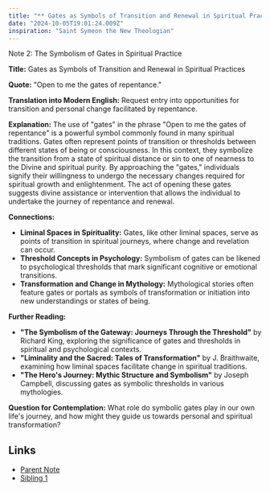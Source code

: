 ```yaml
---
title: "** Gates as Symbols of Transition and Renewal in Spiritual Practices"
date: "2024-10-05T19:01:24.009Z"
inspiration: "Saint Symeon the New Theologian"
---
```


Note 2: The Symbolism of Gates in Spiritual Practice

**Title:** Gates as Symbols of Transition and Renewal in Spiritual Practices

**Quote:** "Open to me the gates of repentance."

**Translation into Modern English:** Request entry into opportunities for transition and personal change facilitated by repentance.

**Explanation:** The use of "gates" in the phrase "Open to me the gates of repentance" is a powerful symbol commonly found in many spiritual traditions. Gates often represent points of transition or thresholds between different states of being or consciousness. In this context, they symbolize the transition from a state of spiritual distance or sin to one of nearness to the Divine and spiritual purity. By approaching the "gates," individuals signify their willingness to undergo the necessary changes required for spiritual growth and enlightenment. The act of opening these gates suggests divine assistance or intervention that allows the individual to undertake the journey of repentance and renewal.

**Connections:**
- **Liminal Spaces in Spirituality:** Gates, like other liminal spaces, serve as points of transition in spiritual journeys, where change and revelation can occur.
- **Threshold Concepts in Psychology:** Symbolism of gates can be likened to psychological thresholds that mark significant cognitive or emotional transitions.
- **Transformation and Change in Mythology:** Mythological stories often feature gates or portals as symbols of transformation or initiation into new understandings or states of being.

**Further Reading:**
- **"The Symbolism of the Gateway: Journeys Through the Threshold"** by Richard King, exploring the significance of gates and thresholds in spiritual and psychological contexts.
- **"Liminality and the Sacred: Tales of Transformation"** by J. Braithwaite, examining how liminal spaces facilitate change in spiritual traditions.
- **"The Hero's Journey: Mythic Structure and Symbolism"** by Joseph Campbell, discussing gates as symbolic thresholds in various mythologies.

**Question for Contemplation:** What role do symbolic gates play in our own life's journey, and how might they guide us towards personal and spiritual transformation?

## Links

- [Parent Note](/parent-note.md)
- [Sibling 1](/zettel1.md)
